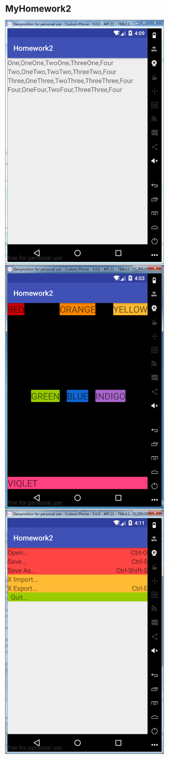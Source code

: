 # MyHomework2
![Linearlayout](https://github.com/Zhangluying/MyHomework2/blob/master/Number.png)
![Relativelayout](https://github.com/Zhangluying/MyHomework2/blob/master/Color.png)
![Tablelayout](https://github.com/Zhangluying/MyHomework2/blob/master/Table.png)
